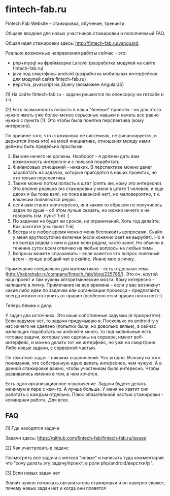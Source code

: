 fintech-fab.ru
==============

Fintech Fab Website - стажировка, обучение, тренинги

Общаяя вводная для новых участников стажировки и пополняемый FAQ.

Общая идея стажировки здесь: http://fintech-fab.ru/vanguard.

Реально возможные направления работы сейчас - это:

- php+mysql на фреймворке Laravel (разработка модулей на сайте fintech-fab.ru)
- java под смартфоны android (разработка мобильных интерфейсов для модулей сайта fintech-fab.ru)
- верстка, javascript на jQuery (возможен AngularJS)

(1) На сайте fintech-fab.ru - задачи решаются по опенсорсу на гитхабе и т.п.

(2) Есть возможность попасть в наши "боевые" проекты - но для этого нужно иметь уже более-менее серьезные навыки и начать все равно нужно с пункта (1). Это чтобы была понятна перспектива (кому интересно).

По причине того, что стажировка не системная, не финансируется, и держится (пока что) на моей инициативе, отношения между нами должны быть предельно простыми.

1. Вы мне ничего не должны. Наоборот - я должен дать вам возможность интересно и с пользой поработать
2. Финансовых отношений - никаких. В перспективе можно денег заработать на задачах, которые пригодятся в наших проектах, но это только перспектива.
3. Также можно потом попасть в штат (опять же, кому это интересно). Это вполне реально (из стажировки у меня в штате 1 человек, и еще двоих я бы тоже взял, но пока вакансий нет), но маловероятно, т.к. вакансии появляются редко.
4. если вам станет неинтересно, или каким то образом не получилось задач по душе - об этом лучше сказать, но можно ничего и не говорить (см. пункт 1-й) :)
5. По задачам не будет ни сроков, ни ограничений. Хоть год делайте. Как захотите (см. пункт 1-й)
6. Всегда и в любое время можно меня беспокоить вопросами. Скайп у меня круглосуточно включен (если конечно свет не вырубят). Но я не всегдя рядом с ним и даже если рядом, часто занят. Но обычно в течение суток всем отвечаю на любые вопросы на любые темы.
7. Вопросы можете спрашивать - если кажется что вопрос полезный всем - лучше в общий чат в скайпе. Иначе мне в личку.

Примечание специально для математиков - есть отдельная тема (http://habrahabr.ru/company/fintech_fab/blog/225785/). Это оч. крутой наш проект и там нужны алгоритмические мозги. Кому интересно - напишите в личку.
Примечание на все времена - если у вас возникнут какие либо идеи по задачам или организации процесса - предлагайте, всегда можно отступить от правил (особенно если правил почти нет) :)

Теперь ближе к делу.

У задач два источника. Это ваши собственные задумки (в приоритете).
Если задумок нет, то задачи придумываю я.
Посколько по android-у у нас ничего не сделано (попытки были, но довольно вялые), а сейчас желающих поработать на android-e много, то под мобильные есть готовые задачи, которые уже сделаны на сервере, имеют веб-интерфейс, и можно делать тот же интерфейс, но уже на смартфоне.
Либо новые задачи, с серверной частью.

По тематике задач - никаких ограничений. Что угодно. Исхожу из того понимания, что собственную идею делать интереснее, чем чужую. А в данной стажировке важно, чтобы участникам было интересно. Чтобы развивались именно в том, в чем хочется.

Есть одно организационное ограничение. Задачи будете делать минимум в паре с кем-то. А лучше больше. У меня не хватит сил работать с каждым отдельно. Плюс обязательной частью стажировки - командная работа. Для всех.

FAQ
---

[1] Где находятся задачи

Задачи здесь: https://github.com/fintech-fab/fintech-fab.ru/issues

[2] Как участвовать в задаче

Посмотреть все задачи с меткой "новые" и написать туда комментарий что "хочу делать эту задачу/проект, в роли php/android/верстки/js".

[3] Если новых задач нет

Значит нужно потолкать организатора стажировки и он наверно скажет, почему новых задач нет и когда они появятся

